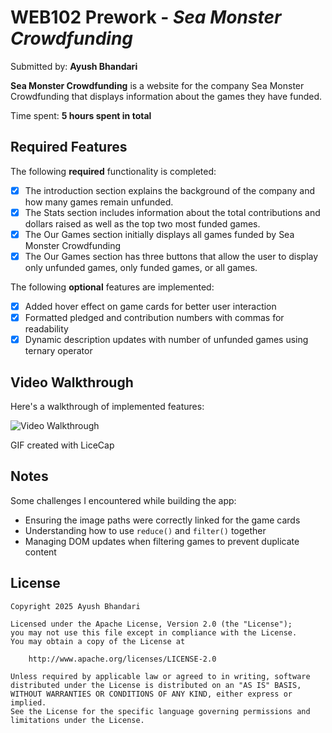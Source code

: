 # WEB102 Prework - *Sea Monster Crowdfunding*

Submitted by: **Ayush Bhandari**

**Sea Monster Crowdfunding** is a website for the company Sea Monster Crowdfunding that displays information about the games they have funded.

Time spent: **5 hours spent in total**

## Required Features

The following **required** functionality is completed:

* [x] The introduction section explains the background of the company and how many games remain unfunded.
* [x] The Stats section includes information about the total contributions and dollars raised as well as the top two most funded games.
* [x] The Our Games section initially displays all games funded by Sea Monster Crowdfunding
* [x] The Our Games section has three buttons that allow the user to display only unfunded games, only funded games, or all games.

The following **optional** features are implemented:

* [x] Added hover effect on game cards for better user interaction
* [x] Formatted pledged and contribution numbers with commas for readability
* [x] Dynamic description updates with number of unfunded games using ternary operator

## Video Walkthrough

Here's a walkthrough of implemented features:

<img src='https://i.imgur.com/eVKqGSJ.gif' title='Video Walkthrough' width='' alt='Video Walkthrough' />


<!-- Replace this with whatever GIF tool you used! -->
GIF created with LiceCap

## Notes

Some challenges I encountered while building the app:

- Ensuring the image paths were correctly linked for the game cards
- Understanding how to use `reduce()` and `filter()` together
- Managing DOM updates when filtering games to prevent duplicate content

## License

```text
Copyright 2025 Ayush Bhandari

Licensed under the Apache License, Version 2.0 (the "License");
you may not use this file except in compliance with the License.
You may obtain a copy of the License at

    http://www.apache.org/licenses/LICENSE-2.0

Unless required by applicable law or agreed to in writing, software
distributed under the License is distributed on an "AS IS" BASIS,
WITHOUT WARRANTIES OR CONDITIONS OF ANY KIND, either express or implied.
See the License for the specific language governing permissions and
limitations under the License.
